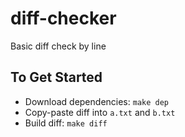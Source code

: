 # diff-checker
Basic diff check by line

## To Get Started

- Download dependencies: `make dep`
- Copy-paste diff into `a.txt` and `b.txt`
- Build diff: `make diff`
